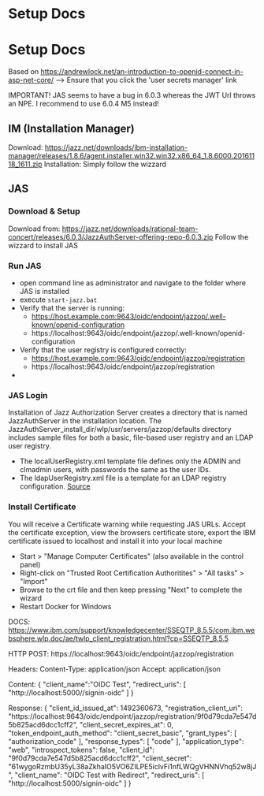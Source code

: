 ﻿Setup Docs
================

# Setup Docs
Based on https://andrewlock.net/an-introduction-to-openid-connect-in-asp-net-core/
--> Ensure that you click the 'user secrets manager' link

IMPORTANT! JAS seems to have a bug in 6.0.3 whereas the JWT Url throws an NPE. I recommend to use 6.0.4 M5 instead!

## IM (Installation Manager)
Download: https://jazz.net/downloads/ibm-installation-manager/releases/1.8.6/agent.installer.win32.win32.x86_64_1.8.6000.20161118_1611.zip
Installation: Simply follow the wizzard

## JAS
### Download & Setup
Download from: https://jazz.net/downloads/rational-team-concert/releases/6.0.3/JazzAuthServer-offering-repo-6.0.3.zip
Follow the wizzard to install JAS

### Run JAS
 - open command line as administrator and navigate to the folder where JAS is installed
 - execute `start-jazz.bat`
 - Verify that the server is running:
	- https://host.example.com:9643/oidc/endpoint/jazzop/.well-known/openid-configuration
	- https://localhost:9643/oidc/endpoint/jazzop/.well-known/openid-configuration
 - Verify that the user registry is configured correctly:
	- https://host.example.com:9643/oidc/endpoint/jazzop/registration
	- https://localhost:9643/oidc/endpoint/jazzop/registration
 - 

### JAS Login
Installation of Jazz Authorization Server creates a directory that is named JazzAuthServer in the installation location. The JazzAuthServer_install_dir/wlp/usr/servers/jazzop/defaults directory includes sample files for both a basic, file-based user registry and an LDAP user registry.
 - The localUserRegistry.xml template file defines only the ADMIN and clmadmin users, with passwords the same as the user IDs.
 - The ldapUserRegistry.xml file is a template for an LDAP registry configuration.
[Source](https://www.ibm.com/support/knowledgecenter/SSJJ9R_6.0.1/com.ibm.jazz.install.doc/topics/t_jsasso_jas_user_mgmt.html)

### Install Certificate
 You will receive a Certificate warning while requesting JAS URLs. Accept the certificate exception, view the browsers certificate store, export the IBM certificate issued to localhost and install it into your local machine
 - Start > "Manage Computer Certificates" (also available in the control panel)
 - Right-click on "Trusted Root Certification Authoritites" > "All tasks" > "Import"
 - Browse to the crt file and then keep pressing "Next" to complete the wizard
 - Restart Docker for Windows


DOCS:
https://www.ibm.com/support/knowledgecenter/SSEQTP_8.5.5/com.ibm.websphere.wlp.doc/ae/twlp_client_registration.html?cp=SSEQTP_8.5.5

HTTP POST:
https://localhost:9643/oidc/endpoint/jazzop/registration

Headers:
Content-Type: application/json
Accept: application/json

Content:
{
  "client_name":"OIDC Test",
  "redirect_uris": [
    "http://localhost:5000//signin-oidc"
  ]
}

Response:
{
  "client_id_issued_at": 1492360673,
  "registration_client_uri": "https://localhost:9643/oidc/endpoint/jazzop/registration/9f0d79cda7e547d5b825acd6dcc1cff2",
  "client_secret_expires_at": 0,
  "token_endpoint_auth_method": "client_secret_basic",
  "grant_types": [
    "authorization_code"
  ],
  "response_types": [
    "code"
  ],
  "application_type": "web",
  "introspect_tokens": false,
  "client_id": "9f0d79cda7e547d5b825acd6dcc1cff2",
  "client_secret": "61wygoRzmbU35yL38aZkhaIO5VO6ZILPE5iclvFi1nfLWQgVHNNVhq52w8jJ",
  "client_name": "OIDC Test with Redirect",
  "redirect_uris": [
    "http://localhost:5000/signin-oidc"
  ]
}